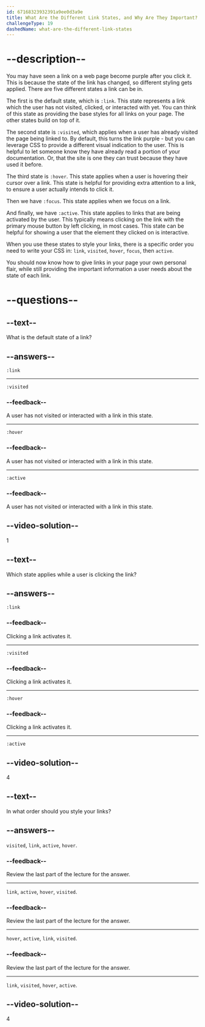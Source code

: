 ```yaml
---
id: 67168323932391a9ee0d3a9e
title: What Are the Different Link States, and Why Are They Important?
challengeType: 19
dashedName: what-are-the-different-link-states
---
```


# --description--

You may have seen a link on a web page become purple after you click it. This is because the state of the link has changed, so different styling gets applied. There are five different states a link can be in.

The first is the default state, which is `:link`. This state represents a link which the user has not visited, clicked, or interacted with yet. You can think of this state as providing the base styles for all links on your page. The other states build on top of it.

The second state is `:visited`, which applies when a user has already visited the page being linked to. By default, this turns the link purple - but you can leverage CSS to provide a different visual indication to the user. This is helpful to let someone know they have already read a portion of your documentation. Or, that the site is one they can trust because they have used it before.

The third state is `:hover`. This state applies when a user is hovering their cursor over a link. This state is helpful for providing extra attention to a link, to ensure a user actually intends to click it.

Then we have `:focus`. This state applies when we focus on a link.

And finally, we have `:active`. This state applies to links that are being activated by the user. This typically means clicking on the link with the primary mouse button by left clicking, in most cases. This state can be helpful for showing a user that the element they clicked on is interactive.

When you use these states to style your links, there is a specific order you need to write your CSS in: `link`, `visited`, `hover`, `focus`, then `active`.

You should now know how to give links in your page your own personal flair, while still providing the important information a user needs about the state of each link.

# --questions--

## --text--

What is the default state of a link?

## --answers--

`:link`

---

`:visited`

### --feedback--

A user has not visited or interacted with a link in this state.

---

`:hover`

### --feedback--

A user has not visited or interacted with a link in this state.

---

`:active`

### --feedback--

A user has not visited or interacted with a link in this state.

## --video-solution--

1

## --text--

Which state applies while a user is clicking the link?

## --answers--

`:link`

### --feedback--

Clicking a link activates it.

---

`:visited`

### --feedback--

Clicking a link activates it.

---

`:hover`

### --feedback--

Clicking a link activates it.

---

`:active`

## --video-solution--

4

## --text--

In what order should you style your links?

## --answers--

`visited`, `link`, `active`, `hover`.

### --feedback--

Review the last part of the lecture for the answer.

---

`link`, `active`, `hover`, `visited`.

### --feedback--

Review the last part of the lecture for the answer.

---

`hover`, `active`, `link`, `visited`.

### --feedback--

Review the last part of the lecture for the answer.

---

`link`, `visited`, `hover`, `active`.

## --video-solution--

4
